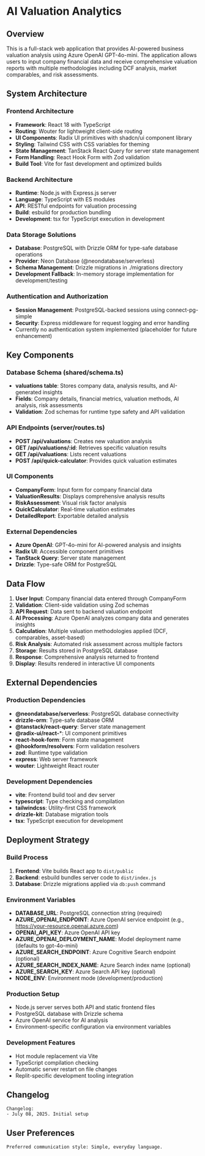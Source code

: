 # AI Valuation Analytics

## Overview

This is a full-stack web application that provides AI-powered business valuation analysis using Azure OpenAI GPT-4o-mini. The application allows users to input company financial data and receive comprehensive valuation reports with multiple methodologies including DCF analysis, market comparables, and risk assessments.

## System Architecture

### Frontend Architecture
- **Framework**: React 18 with TypeScript
- **Routing**: Wouter for lightweight client-side routing
- **UI Components**: Radix UI primitives with shadcn/ui component library
- **Styling**: Tailwind CSS with CSS variables for theming
- **State Management**: TanStack React Query for server state management
- **Form Handling**: React Hook Form with Zod validation
- **Build Tool**: Vite for fast development and optimized builds

### Backend Architecture
- **Runtime**: Node.js with Express.js server
- **Language**: TypeScript with ES modules
- **API**: RESTful endpoints for valuation processing
- **Build**: esbuild for production bundling
- **Development**: tsx for TypeScript execution in development

### Data Storage Solutions
- **Database**: PostgreSQL with Drizzle ORM for type-safe database operations
- **Provider**: Neon Database (@neondatabase/serverless)
- **Schema Management**: Drizzle migrations in ./migrations directory
- **Development Fallback**: In-memory storage implementation for development/testing

### Authentication and Authorization
- **Session Management**: PostgreSQL-backed sessions using connect-pg-simple
- **Security**: Express middleware for request logging and error handling
- Currently no authentication system implemented (placeholder for future enhancement)

## Key Components

### Database Schema (shared/schema.ts)
- **valuations table**: Stores company data, analysis results, and AI-generated insights
- **Fields**: Company details, financial metrics, valuation methods, AI analysis, risk assessments
- **Validation**: Zod schemas for runtime type safety and API validation

### API Endpoints (server/routes.ts)
- **POST /api/valuations**: Creates new valuation analysis
- **GET /api/valuations/:id**: Retrieves specific valuation results
- **GET /api/valuations**: Lists recent valuations
- **POST /api/quick-calculator**: Provides quick valuation estimates

### UI Components
- **CompanyForm**: Input form for company financial data
- **ValuationResults**: Displays comprehensive analysis results
- **RiskAssessment**: Visual risk factor analysis
- **QuickCalculator**: Real-time valuation estimates
- **DetailedReport**: Exportable detailed analysis

### External Dependencies
- **Azure OpenAI**: GPT-4o-mini for AI-powered analysis and insights
- **Radix UI**: Accessible component primitives
- **TanStack Query**: Server state management
- **Drizzle**: Type-safe ORM for PostgreSQL

## Data Flow

1. **User Input**: Company financial data entered through CompanyForm
2. **Validation**: Client-side validation using Zod schemas
3. **API Request**: Data sent to backend valuation endpoint
4. **AI Processing**: Azure OpenAI analyzes company data and generates insights
5. **Calculation**: Multiple valuation methodologies applied (DCF, comparables, asset-based)
6. **Risk Analysis**: Automated risk assessment across multiple factors
7. **Storage**: Results stored in PostgreSQL database
8. **Response**: Comprehensive analysis returned to frontend
9. **Display**: Results rendered in interactive UI components

## External Dependencies

### Production Dependencies
- **@neondatabase/serverless**: PostgreSQL database connectivity
- **drizzle-orm**: Type-safe database ORM
- **@tanstack/react-query**: Server state management
- **@radix-ui/react-***: UI component primitives
- **react-hook-form**: Form state management
- **@hookform/resolvers**: Form validation resolvers
- **zod**: Runtime type validation
- **express**: Web server framework
- **wouter**: Lightweight React router

### Development Dependencies
- **vite**: Frontend build tool and dev server
- **typescript**: Type checking and compilation
- **tailwindcss**: Utility-first CSS framework
- **drizzle-kit**: Database migration tools
- **tsx**: TypeScript execution for development

## Deployment Strategy

### Build Process
1. **Frontend**: Vite builds React app to `dist/public`
2. **Backend**: esbuild bundles server code to `dist/index.js`
3. **Database**: Drizzle migrations applied via `db:push` command

### Environment Variables
- **DATABASE_URL**: PostgreSQL connection string (required)
- **AZURE_OPENAI_ENDPOINT**: Azure OpenAI service endpoint (e.g., https://your-resource.openai.azure.com)
- **OPENAI_API_KEY**: Azure OpenAI API key
- **AZURE_OPENAI_DEPLOYMENT_NAME**: Model deployment name (defaults to gpt-4o-mini)
- **AZURE_SEARCH_ENDPOINT**: Azure Cognitive Search endpoint (optional)
- **AZURE_SEARCH_INDEX_NAME**: Azure Search index name (optional)
- **AZURE_SEARCH_KEY**: Azure Search API key (optional)
- **NODE_ENV**: Environment mode (development/production)

### Production Setup
- Node.js server serves both API and static frontend files
- PostgreSQL database with Drizzle schema
- Azure OpenAI service for AI analysis
- Environment-specific configuration via environment variables

### Development Features
- Hot module replacement via Vite
- TypeScript compilation checking
- Automatic server restart on file changes
- Replit-specific development tooling integration

## Changelog

```
Changelog:
- July 08, 2025. Initial setup
```

## User Preferences

```
Preferred communication style: Simple, everyday language.
```